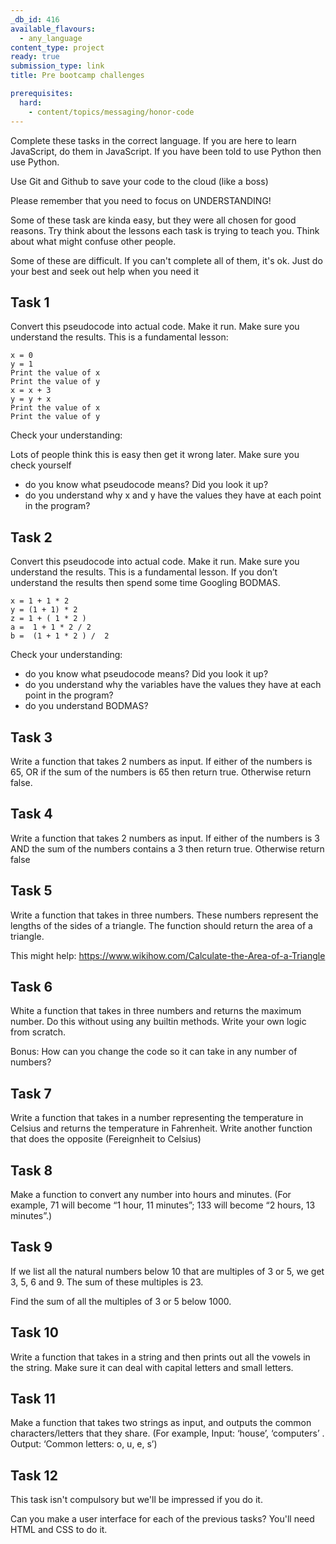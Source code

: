 ```yaml
---
_db_id: 416
available_flavours:
  - any_language
content_type: project
ready: true
submission_type: link
title: Pre bootcamp challenges

prerequisites:
  hard:
    - content/topics/messaging/honor-code
---
```


Complete these tasks in the correct language. If you are here to learn JavaScript, do them in JavaScript. If you have been told to use Python then use Python.

Use Git and Github to save your code to the cloud (like a boss)

Please remember that you need to focus on UNDERSTANDING!

Some of these task are kinda easy, but they were all chosen for good reasons. Try think about the lessons each task is trying to teach you. Think about what might confuse other people.

Some of these are difficult. If you can't complete all of them, it's ok. Just do your best and seek out help when you need it

## Task 1

Convert this pseudocode into actual code. Make it run. Make sure you understand the results. This is a fundamental lesson:

```
x = 0
y = 1
Print the value of x
Print the value of y
x = x + 3
y = y + x
Print the value of x
Print the value of y
```

Check your understanding:

Lots of people think this is easy then get it wrong later. Make sure you check yourself

- do you know what pseudocode means? Did you look it up?
- do you understand why x and y have the values they have at each point in the program?

## Task 2

Convert this pseudocode into actual code. Make it run. Make sure you understand the results. This is a fundamental lesson. If you don’t understand the results then spend some time Googling BODMAS.

```
x = 1 + 1 * 2
y = (1 + 1) * 2
z = 1 + ( 1 * 2 )
a =  1 + 1 * 2 / 2
b =  (1 + 1 * 2 ) /  2
```

Check your understanding:

- do you know what pseudocode means? Did you look it up?
- do you understand why the variables have the values they have at each point in the program?
- do you understand BODMAS?

## Task 3

Write a function that takes 2 numbers as input.
If either of the numbers is 65, OR if the sum of the numbers is 65 then return true. Otherwise return false.

## Task 4

Write a function that takes 2 numbers as input.
If either of the numbers is 3 AND the sum of the numbers contains a 3 then return true. Otherwise return false

## Task 5

Write a function that takes in three numbers. These numbers represent the lengths of the sides of a triangle. The function should return the area of a triangle.

This might help: https://www.wikihow.com/Calculate-the-Area-of-a-Triangle

## Task 6

White a function that takes in three numbers and returns the maximum number. Do this without using any builtin methods. Write your own logic from scratch.

Bonus: How can you change the code so it can take in any number of numbers?

## Task 7

Write a function that takes in a number representing the temperature in Celsius and returns the temperature in Fahrenheit. Write another function that does the opposite (Fereignheit to Celsius)

## Task 8

Make a function to convert any number into hours and minutes. (For example, 71 will become “1 hour, 11 minutes”; 133 will become “2 hours, 13 minutes”.)

## Task 9

If we list all the natural numbers below 10 that are multiples of 3 or 5, we get 3, 5, 6 and 9. The sum of these multiples is 23.

Find the sum of all the multiples of 3 or 5 below 1000.

## Task 10

Write a function that takes in a string and then prints out all the vowels in the string. Make sure it can deal with capital letters and small letters.

## Task 11

Make a function that takes two strings as input, and outputs the common characters/letters that they share. (For example, Input: ‘house’, ‘computers’ . Output: ‘Common letters: o, u, e, s’)

## Task 12

This task isn't compulsory but we'll be impressed if you do it.

Can you make a user interface for each of the previous tasks? You'll need HTML and CSS to do it.
